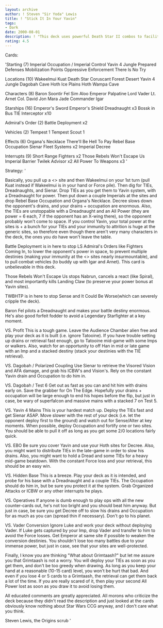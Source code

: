 ```yaml
---
layout: archive
author: ! Steven "Sir Yoda" Lewis
title: ! "Stick It In Your Yavin"
tags:
- Dark
date: 2000-08-01
description: ! "This deck uses powerful Death Star II combos to facilitate Yavin Occupation with a potent TIE / Sienar package."
rating: 4.5
---
```

Cards: 

'Starting (7)
Imperial Occupation / Imperial Control
Yavin 4
Jungle
Prepared Defenses
Mobilization Points
Oppressive Enforcement
There Is No Try

Locations (10)
Wakeelmui
Kuat
Death Star
Coruscant
Forest
Desert
Yavin 4 Jungle
Dagobah Cave
Hoth Ice Plains
Hoth Wampa Cave

Characters (8)
Baron Soontir Fel
Sim Aloo
Emperor Palpatine
Lord Vader
Lt. Arnet
Col. David Jon
Mara Jade
Commander Igar

Starships (16)
Emperor's Sword
Emperor's Shield
Dreadnaught x3
Bossk in Bus
TIE Interceptor x10

Admiral's Order (2)
Battle Deployment x2

Vehicles (2)
Tempest 1
Tempest Scout 1

Effects (6)
Organa's Necklace
There'll Be Hell To Pay
Rebel Base Occupation
Sienar Fleet Systems x2
Imperial Decree

Interrupts (9)
Short Range Fighters x2
Those Rebels Won't Escape Us
Imperial Barrier
Twilek Advisor x2
All Power To Weapons x3
'

Strategy: '

Basically, you pull up a <> site and then Wakeelmui on your 1st turn (pull Kuat instead if Wakeelmui is in your hand or Force pile).  Then dig for TIEs, Dreadnaughts, and Sienar.	Drop TIEs as you get them to Yavin system, with a Dreadnaught for power.  Then put down a couple Imperials at the sites and drop Rebel Base Occupation and Organa's Necklace.	Decree slows down the opponent's drains, and your drains + occupation are enormous.  Also, the TIEs are unstoppable with a Dreadnaught and an All Power (they are power = 6 each, 7 if the opponent has an X-wing there), so the opponent probably won't come to space.  If you control Yavin, your total power at the sites is + a bunch for your TIEs and your immunity to attrition is huge at the generic sites, so therefore even though there aren't very many characters in the deck, the ones you do have won't leave the table.

Battle Deployment is in here to stop LS Admiral's Orders like Fighters Coming In, to lower the opponent's power in space, to prevent multiple destinies (making your immunity at the <> sites nearly insurmountable), and to pull combat vehicles (to buddy up with Igar and Arnet).	This card is unbelievable in this deck.

Those Rebels Won't Escape Us stops Nabrun, cancels a react (like Spiral), and most importantly kills Landing Claw (to preserve your power bonus at Yavin sites).

TWBHTP is in here to stop Sense and It Could Be Worse(which can severely cripple the deck).

Baron Fel pilots a Dreadnaught and makes your battle destiny enormous.	He's also good forfeit fodder to avoid a Legendary Starfighter at a key moment.

VS. Profit
This is a tough game.  Leave the Audience Chamber alien free and play your deck as it is built (i.e. ignore Tatooine).	If you have trouble setting up drains or retrieval fast enough, go to Tatooine mid-game with some Imps or walkers.  Also, watch for an opportunity to off Han in mid or late game with an Imp and a stacked destiny (stack your destinies with the TIE retrieval).

VS. Dagobah / Polarized Coupling
Use Sienar to retrieve the Visored Vision and AFA damage, and grab his ICBW's and Vision's.  Rely on the constant Yavin drain and Occupation to do him in.

VS. Dagobah / Test 6
Get out as fast as you can and hit him with drains early on.  Save the grabber for On The Edge.  Hopefully your drains + occupation will be large enough to end his hopes before the flip, but just in case, be wary of superfalcon and massive mains with a stacked 7 on Test 5.

VS. Yavin 4 Mains
This is your hardest match up.	Deploy the TIEs fast and get Sienar ASAP.  Move slower with the rest of your deck (i.e. let the opponent deploy first to the ground) and watch out for Sense/Alter at key moments.  When possible, deploy Occupation and fortify one or two sites.  You should be able to pull it off as long as you get some 2/0 locations fairly quick.

VS. EBO
Be sure you cover Yavin and use your Hoth sites for Decree.  Also, you might want to distribute TIEs in the late-game in order to slow his drains.  Also, you might want to hold a Dread and some TIEs for a heavy mid-game beatdown.  With the constant Force loss and your retrieval, this should be an easy win.

VS. Hidden Base
This is a breeze.  Play your deck as it is intended, and probe for his base with a Dreadnaught and a couple TIEs.  The Occupation should do him in, but be sure you protect it at the system.  Grab Organized Attacks or ICBW or any other interrupts he plays.

VS. Operatives
If anyone is dumb enough to play ops with all the new counter-cards out, he's not too bright and you should beat him anyway.  But just in case, be sure you get Decree off to slow his drains and Occupation for as much as you can (spread thin if necessary).  Don't go to his planet.

VS. Vader Conversion
Ignore Luke and work your deck without deploying Vader.  If Luke gets captured by your Imp, drop Vader and transfer to him to avoid the Force losses.  Get Emperor at same site if possible to weaken the conversion destinies.  You shouldn't lose too many battles due to your immense power, but just in case, see that your sites are well-protected.

Finally, I know you are thinking "What about Grimtaash?" but let me assure you that Grimtaash is not a worry.  You will deploy your TIEs as soon as you get them, and don't be too greedy when drawing.  As long as you keep your hand at a reasonable (10-15 card) level, you won't be hurt that bad.  And even if you lose 4 or 5 cards to a Grimtaash, the retrieval can get them back a lot of the time.  If you are really scared of it, then play your second All Power lost as soon as you draw it to avoid losing them.

All educated comments are greatly appreciated.	All morons who criticize the deck because they didn't read the description and just looked at the cards obviously know nothing about Star Wars CCG anyway, and I don't care what you think.

Steven Lewis, the Origins scrub
'